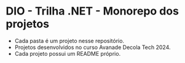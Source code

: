 # DIO - Trilha .NET - Monorepo dos projetos

- Cada pasta é um projeto nesse repositório.
- Projetos desenvolvidos no curso Avanade Decola Tech 2024.
- Cada projeto possui um README próprio.

